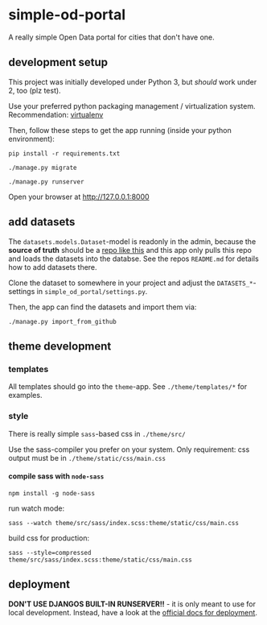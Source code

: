 # simple-od-portal

A really simple Open Data portal for cities that don't have one.

## development setup

This project was initially developed under Python 3, but *should* work under 2, too (plz test).

Use your preferred python packaging management / virtualization system. Recommendation: [virtualenv](https://virtualenv.pypa.io/en/stable/)

Then, follow these steps to get the app running (inside your python environment):

`pip install -r requirements.txt`

`./manage.py migrate`

`./manage.py runserver`

Open your browser at http://127.0.0.1:8000

## add datasets

The `datasets.models.Dataset`-model is readonly in the admin, because the **source of truth** should be a [repo like this](https://github.com/CodeforRuhrgebiet/offenes-datenportal) and this app only pulls this repo and loads the datasets into the databse. See the repos `README.md` for details how to add datasets there.

Clone the dataset to somewhere in your project and adjust the `DATASETS_*`-settings in `simple_od_portal/settings.py`.

Then, the app can find the datasets and import them via:

`./manage.py import_from_github`

## theme development

### templates

All templates should go into the `theme`-app. See `./theme/templates/*` for examples.

### style

There is really simple `sass`-based css in `./theme/src/`

Use the sass-compiler you prefer on your system. Only requirement: css output must be in `./theme/static/css/main.css`

#### compile sass with `node-sass`

`npm install -g node-sass`

run watch mode:

`sass --watch theme/src/sass/index.scss:theme/static/css/main.css`

build css for production:

`sass --style=compressed theme/src/sass/index.scss:theme/static/css/main.css`

## deployment

**DON'T USE DJANGOS BUILT-IN RUNSERVER!!** - it is only meant to use for local development. Instead, have a look at the [official docs for deployment](https://docs.djangoproject.com/en/1.10/howto/deployment/).
